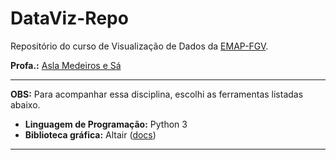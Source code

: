 # DataViz-Repo

Repositório do curso de Visualização de Dados da [EMAP-FGV](https://emap.fgv.br/mestrado/modelagem-matematica).

**Profa.:** [Asla Medeiros e Sá](https://emap.fgv.br/corpo-docente/asla-medeiros-sa)

-----

**OBS:** Para acompanhar essa disciplina, escolhi as ferramentas listadas abaixo. 	

- **Linguagem de Programação:** Python 3 <br>
- **Biblioteca gráfica:** Altair ([docs](https://altair-viz.github.io/))

-----
